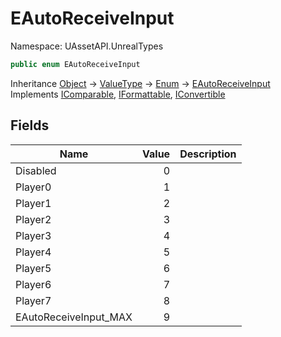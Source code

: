 # EAutoReceiveInput

Namespace: UAssetAPI.UnrealTypes

```csharp
public enum EAutoReceiveInput
```

Inheritance [Object](https://docs.microsoft.com/en-us/dotnet/api/system.object) → [ValueType](https://docs.microsoft.com/en-us/dotnet/api/system.valuetype) → [Enum](https://docs.microsoft.com/en-us/dotnet/api/system.enum) → [EAutoReceiveInput](./uassetapi.unrealtypes.eautoreceiveinput.md)<br>
Implements [IComparable](https://docs.microsoft.com/en-us/dotnet/api/system.icomparable), [IFormattable](https://docs.microsoft.com/en-us/dotnet/api/system.iformattable), [IConvertible](https://docs.microsoft.com/en-us/dotnet/api/system.iconvertible)

## Fields

| Name | Value | Description |
| --- | --: | --- |
| Disabled | 0 |  |
| Player0 | 1 |  |
| Player1 | 2 |  |
| Player2 | 3 |  |
| Player3 | 4 |  |
| Player4 | 5 |  |
| Player5 | 6 |  |
| Player6 | 7 |  |
| Player7 | 8 |  |
| EAutoReceiveInput_MAX | 9 |  |
